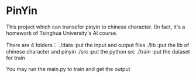 # PinYin
This project which can transefer pinyin to chinese character. (In fact, it's a homework of Tsinghua University's AI course.

There are 4 folders：
  ./data  :put the input and output files
  ./lib   :put the lib of chinese character and pinyin
  ./src   :put the python src
  ./train :put the dataset for train
 
You may run the main.py to train and get the output

